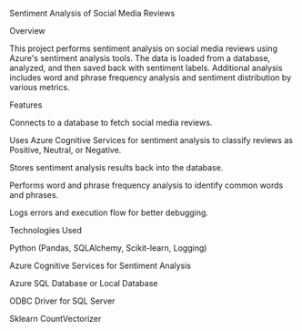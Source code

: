 Sentiment Analysis of Social Media Reviews

Overview

This project performs sentiment analysis on social media reviews using Azure's sentiment analysis tools. The data is loaded from a database, analyzed, and then saved back with sentiment labels. Additional analysis includes word and phrase frequency analysis and sentiment distribution by various metrics.

Features

Connects to a database to fetch social media reviews.

Uses Azure Cognitive Services for sentiment analysis to classify reviews as Positive, Neutral, or Negative.

Stores sentiment analysis results back into the database.

Performs word and phrase frequency analysis to identify common words and phrases.

Logs errors and execution flow for better debugging.

Technologies Used

Python (Pandas, SQLAlchemy, Scikit-learn, Logging)

Azure Cognitive Services for Sentiment Analysis

Azure SQL Database or Local Database

ODBC Driver for SQL Server

Sklearn CountVectorizer
